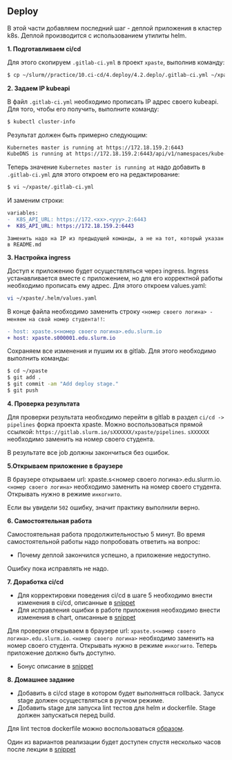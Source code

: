 ## Deploy

В этой части добавляем последний шаг - деплой приложения в кластер k8s. Деплой производится с использованием утилиты helm. 

**1. Подготавливаем ci/cd**

Для этого скопируем `.gitlab-ci.yml` в проект `xpaste`, выполнив команду:

```bash
$ cp ~/slurm//practice/10.ci-cd/4.deploy/4.2.deplo/.gitlab-ci.yml ~/xpaste/
```

**2. Задаем IP kubeapi**

В файл `.gitlab-ci.yml` необходимо прописать IP адрес своего kubeapi. Для того, чтобы его получить, выполните команду:

```bash
$ kubectl cluster-info
```
Результат должен быть примерно следующим:
```bash
Kubernetes master is running at https://172.18.159.2:6443
KubeDNS is running at https://172.18.159.2:6443/api/v1/namespaces/kube-system/services/kube-dns:dns/proxy
```
Теперь значение `Kubernetes master is running at` надо добавить в `.gitlab-ci.yml` для этого откроем его на редактирование:

```bash
$ vi ~/xpaste/.gitlab-ci.yml
```

И заменим строки:
```diff
variables:
-  K8S_API_URL: https://172.<xx>.<yyy>.2:6443
+  K8S_API_URL: https://172.18.159.2:6443
```

``Заменить надо на IP из предыдущей команды, а не на тот, который указан в README.md``

**3. Настройка ingress**

Доступ к приложению будет осуществляться через ingress. Ingress устанавливается вместе с приложением, но для его корректной работы необходимо прописать ему адрес. 
Для этого откроем values.yaml:
```bash
vi ~/xpaste/.helm/values.yaml
```

В конце файла необходимо заменить строку `<номер своего логина> - меняем на свой номер студента!!`:
```diff
- host: xpaste.s<номер своего логина>.edu.slurm.io
+ host: xpaste.s000001.edu.slurm.io
```

Сохраняем все изменения и пушим их в gitlab. Для этого необходимо выполнить команды:
```bash
$ cd ~/xpaste
$ git add .
$ git commit -am "Add deploy stage."
$ git push
```

**4. Проверка результата**

Для проверки результата необходимо перейти в gitlab в раздел `ci/cd -> pipelines` форка проекта xpaste. 
Можно воспользоваться прямой ссылкой: `https://gitlab.slurm.io/sXXXXXX/xpaste/pipelines`. `sXXXXXX` необходимо заменить на номер своего студента.

В результате все job должны закончиться без ошибок.

**5.Открываем приложение в браузере**

В браузере открываем url: xpaste.s<номер своего логина>.edu.slurm.io. `<номер своего логина>` необходимо заменить на номер своего студента. Открывать нужно в режиме `инкогнито`.

Если вы увидели `502` ошибку, значит практику выполнили верно.

**6. Самостоятельная работа**

Самостоятельная работа продолжительностью 5 минут. Во время самостоятельной работы надо попробовать ответить на вопрос:
  * Почему деплой закончился успешно, а приложение недоступно.

Ошибку пока исправлять не надо.

**7. Доработка ci/cd**

  * Для корректировки поведения ci/cd в шаге 5 необходимо внести изменения в ci/cd, описанные в [snippet](https://gitlab.slurm.io/snippets/60)
  * Для исправления ошибки в работе приложения необходимо внести изменения в chart, описанные в [snippet](https://gitlab.slurm.io/snippets/61)

Для проверки открываем в браузере url: `xpaste.s<номер своего логина>.edu.slurm.io`. `<номер своего логина>` необходимо заменить на номер своего студента. Открывать нужно в режиме `инкогнито`. Теперь приложение должно быть доступно.

* Бонус описание в [snippet](https://gitlab.slurm.io/snippets/62)

**8. Домашнее задание**

* Добавить в ci/cd stage в котором будет выполняться rollback. Запуск stage должен осуществляться в ручном режиме.
* Добавить stage для запуска lint тестов для helm и dockerfile. Stage должен запускаться перед build.

Для lint тестов dockerfile можно воспользоваться [образом](https://github.com/hadolint/hadolint).

Один из вариантов реализации будет доступен спустя несколько часов после лекции в [snippet](https://gitlab.slurm.io/snippets/59)
